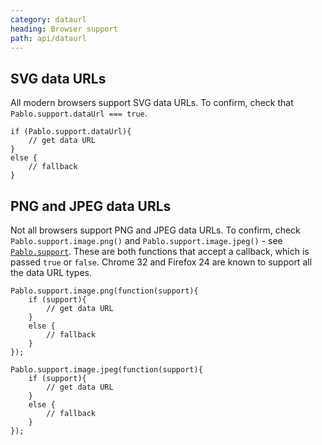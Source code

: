 ```yaml
---
category: dataurl
heading: Browser support
path: api/dataurl
---
```



## SVG data URLs

All modern browsers support SVG data URLs. To confirm, check that `Pablo.support.dataUrl === true`.

    if (Pablo.support.dataUrl){
        // get data URL
    }
    else {
        // fallback
    }


## PNG and JPEG data URLs

Not all browsers support PNG and JPEG data URLs. To confirm, check `Pablo.support.image.png()` and `Pablo.support.image.jpeg()` - see [`Pablo.support`](/api/Pablo.support/). These are both functions that accept a callback, which is passed `true` or `false`. Chrome 32 and Firefox 24 are known to support all the data URL types.

    Pablo.support.image.png(function(support){
        if (support){
            // get data URL
        }
        else {
            // fallback
        }
    });

    Pablo.support.image.jpeg(function(support){
        if (support){
            // get data URL
        }
        else {
            // fallback
        }
    });

